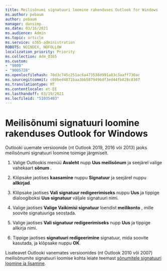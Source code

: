 ```yaml
---
title: Meilisõnumi signatuuri loomine rakenduses Outlook for Windows
ms.author: pebaum
author: pebaum
manager: dansimp
ms.date: 03/16/2021
ms.audience: Admin
ms.topic: article
ms.service: o365-administration
ROBOTS: NOINDEX, NOFOLLOW
localization_priority: Priority
ms.collection: Adm_O365
ms.custom:
- "9808"
- "9005728"
ms.openlocfilehash: 70d3c745c251ac6a473538d991a83c3aaff730ac
ms.sourcegitcommit: c08bed4071baa3bb5879496df3ed44fb828c8367
ms.translationtype: MT
ms.contentlocale: et-EE
ms.lasthandoff: 03/19/2021
ms.locfileid: "51035403"
---
```

# <a name="create-an-email-signature-in-outlook-for-windows"></a>Meilisõnumi signatuuri loomine rakenduses Outlook for Windows

Outlooki uuemate versioonide (nt Outlook 2019, 2016 või 2013) jaoks meilisõnumi signatuuri loomine toimige järgmiselt.

1. Valige Outlookis menüü **Avaleht** nupp **Uus meilisõnum** ja seejärel valige vahekaart **sõnum** .

1. Klõpsake jaotises **kaasamine** nuppu **Signatuur** ja seejärel nuppu **allkirjad**.

1. Klõpsake jaotises **Vali signatuur redigeerimiseks** nuppu **Uus** ja tippige dialoogiboksi **Uus signatuur** väljale signatuuri nimi.

1. Valige jaotises **Valige Vaikimisi signatuur** loendist **meilikonto** , mille soovite signatuuriga seostada.

1. Valige jaotises **Vali signatuur redigeerimiseks** nupp **Uus** ja tippige allkirja nimi.

1. Tippige jaotises **signatuuri redigeerimine** signatuur, mida soovite kasutada, ja klõpsake nuppu **OK**.

Lisateavet Outlooki vanemates versioonides (nt Outlook 2010 või 2007) meilisõnumite signatuuri loomise kohta leiate teemast [sõnumitele signatuuri loomine ja lisamine](https://support.microsoft.com/office/8ee5d4f4-68fd-464a-a1c1-0e1c80bb27f2#ID0EAADAAA=Office_2007_-_2010).

